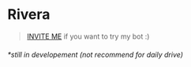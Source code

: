 # Rivera

> [INVITE ME](https://discord.com/api/oauth2/authorize?client_id=927193694937952276&permissions=8&scope=applications.commands%20bot) if you want to try my bot :)

###### *still in developement (not recommend for daily drive)

